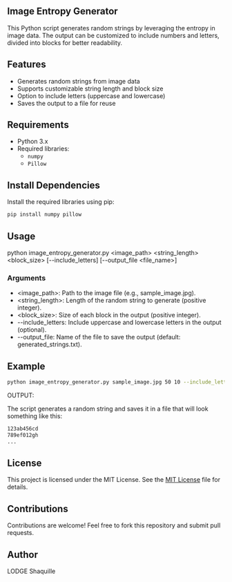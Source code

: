 ## Image Entropy Generator
This Python script generates random strings by leveraging the entropy in image data. The output can be customized to include numbers and letters, divided into blocks for better readability.

## Features

- Generates random strings from image data
- Supports customizable string length and block size
- Option to include letters (uppercase and lowercase)
- Saves the output to a file for reuse

## Requirements

- Python 3.x
- Required libraries:
  - `numpy`
  - `Pillow`

## Install Dependencies
Install the required libraries using pip:
```bash
pip install numpy pillow
```

##  Usage
python image_entropy_generator.py <image_path> <string_length> <block_size> [--include_letters] [--output_file <file_name>]

### Arguments

-  <image_path>: Path to the image file (e.g., sample_image.jpg).
-  <string_length>: Length of the random string to generate (positive integer).
-  <block_size>: Size of each block in the output (positive integer).
-  --include_letters: Include uppercase and lowercase letters in the output (optional).
-  --output_file: Name of the file to save the output (default: generated_strings.txt).

## Example
```bash
python image_entropy_generator.py sample_image.jpg 50 10 --include_letters --output_file output.txt
```

OUTPUT:

The script generates a random string and saves it in a file that will look something like this:
```bash
123ab456cd
789ef012gh
...
```
## License
This project is licensed under the MIT License. See the [MIT License](License) file for details.

## Contributions
Contributions are welcome! Feel free to fork this repository and submit pull requests.

## Author
LODGE Shaquille
